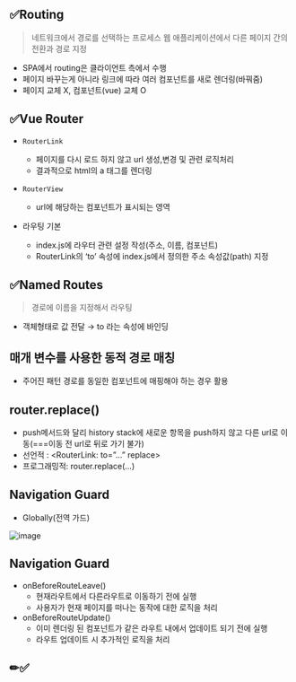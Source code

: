 ## ✅Routing

> 네트워크에서 경로를 선택하는 프로세스
웹 애플리케이션에서 다른 페이지 간의 전환과 경로 지정
> 

- SPA에서 routing은 클라이언트 측에서 수행
- 페이지 바꾸는게 아니라 링크에 따라 여러 컴포넌트를 새로 렌더링(바꿔줌)
- 페이지 교체 X, 컴포넌트(vue) 교체 O

## ✅Vue Router

- `RouterLink`
    - 페이지를 다시 로드 하지 않고 url 생성,변경 및 관련 로직처리
    - 결과적으로 html의 a 태그를 렌더링
- `RouterView`
    - url에 해당하는 컴포넌트가 표시되는 영역

- 라우팅 기본
    - index.js에 라우터 관련 설정 작성(주소, 이름, 컴포넌트)
    - RouterLink의 ‘to’ 속성에 index.js에서 정의한 주소 속성값(path) 지정

## ✅Named Routes

> 경로에 이름을 지정해서 라우팅
> 
- 객체형태로 값 전달 → to 라는 속성에 바인딩

## 매개 변수를 사용한 동적 경로 매칭

- 주어진 패턴 경로를 동일한 컴포넌트에 매핑해야 하는 경우 활용

## router.replace()

- push메서드와 달리 history stack에 새로운 항목을 push하지 않고 다른 url로 이동(===이동 전 url로 뒤로 가기 불가)
- 선언적 : <RouterLink: to=”…” replace>
- 프로그래밍적: router.replace(…)

## Navigation Guard

- Globally(전역 가드)

![image](https://github.com/user-attachments/assets/87171a73-3d2f-4fb9-8377-95f4e78f2b40)


## Navigation Guard

- onBeforeRouteLeave()
    - 현재라우트에서 다른라우트로 이동하기 전에 실행
    - 사용자가 현재 페이지를 떠나는 동작에 대한 로직을 처리
- onBeforeRouteUpdate()
    - 이미 렌더링 된 컴포넌트가 같은 라우트 내에서 업데이트 되기 전에 실행
    - 라우트 업데이트 시 추가적인 로직을 처리

## **✏**✅
